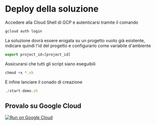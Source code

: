 # Deploy della soluzione

Accedere alla Cloud Shell di GCP e autenticarsi tramite il comando
```js
gcloud auth login
```

La soluzione dovrà essere erogata su un progetto vuoto già esistente, indicare quindi l'id del progetto e configurarlo come variabile d'ambiente
```js
export project_id=[project_id]
```

Assicurarsi che tutti gli script siano eseguibili
```js
chmod +x *.sh
```

E infine lanciare il conado di creazione
```js
./start-demo.sh
```

## Provalo su Google Cloud
[![Run on Google Cloud](https://deploy.cloud.run/button.svg)](https://ssh.cloud.google.com/cloudshell/editor?cloudshell_git_repo=https://github.com/giusvill/sigla-ng/trunk/demo-sigla-gcp-cloudrun&cloudshell_print=print.txt&shellonly=true)
